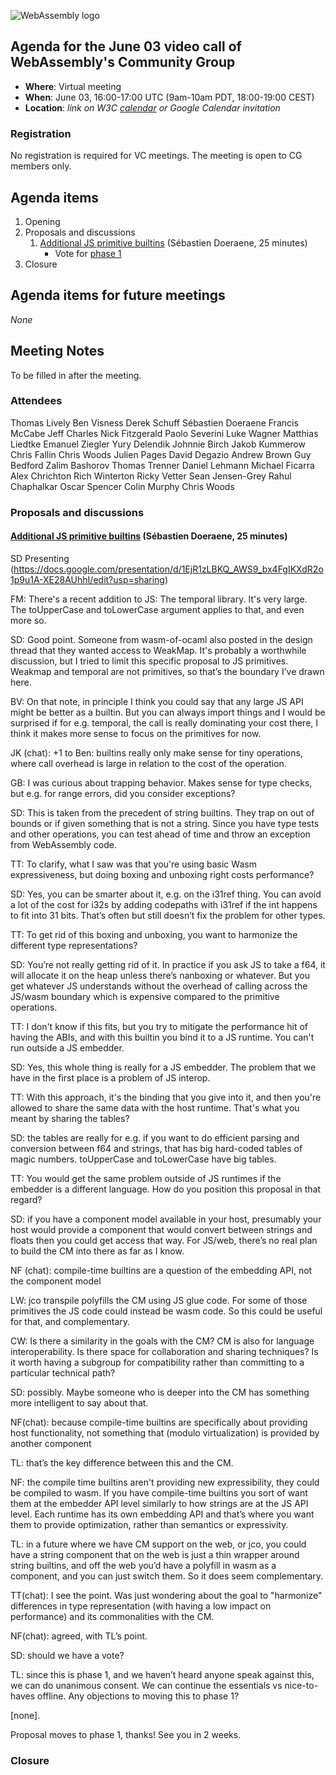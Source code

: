 ![WebAssembly logo](/images/WebAssembly.png)

## Agenda for the June 03 video call of WebAssembly's Community Group

- **Where**: Virtual meeting
- **When**: June 03, 16:00-17:00 UTC (9am-10am PDT, 18:00-19:00 CEST)
- **Location**: *link on W3C [calendar](https://www.w3.org/groups/cg/webassembly/calendar/) or Google Calendar invitation*

### Registration

No registration is required for VC meetings. The meeting is open to CG members only.

## Agenda items

1. Opening
1. Proposals and discussions
    1. [Additional JS primitive builtins](https://github.com/WebAssembly/design/issues/1558) (Sébastien Doeraene, 25 minutes)
        - Vote for [phase 1](https://github.com/WebAssembly/meetings/blob/main/process/phases.md#1-feature-proposal-community-group)
1. Closure

## Agenda items for future meetings

*None*

## Meeting Notes



To be filled in after the meeting.

### Attendees

Thomas Lively
Ben Visness
Derek Schuff
Sébastien Doeraene
Francis McCabe
Jeff Charles
Nick Fitzgerald
Paolo Severini
Luke Wagner
Matthias Liedtke
Emanuel Ziegler
Yury Delendik
Johnnie Birch
Jakob Kummerow
Chris Fallin
Chris Woods
Julien Pages
David Degazio
Andrew Brown
Guy Bedford
Zalim Bashorov
Thomas Trenner
Daniel Lehmann
Michael Ficarra
Alex Chrichton
Rich Winterton
Ricky Vetter
Sean Jensen-Grey
Rahul Chaphalkar
Oscar Spencer
Colin Murphy
Chris Woods

### Proposals and discussions

#### [Additional JS primitive builtins](https://github.com/WebAssembly/design/issues/1558) (Sébastien Doeraene, 25 minutes)

SD Presenting (https://docs.google.com/presentation/d/1EjR1zLBKQ_AWS9_bx4FgIKXdR2o1p9u1A-XE28AUhhI/edit?usp=sharing)

FM: There's a recent addition to JS: The temporal library. It's very large. The toUpperCase and toLowerCase argument applies to that, and even more so.

SD: Good point. Someone from wasm-of-ocaml also posted in the design thread that they wanted access to WeakMap. It's probably a worthwhile discussion, but I tried to limit this specific proposal to JS primitives. Weakmap and temporal are not primitives, so that’s the boundary I’ve drawn here.

BV: On that note, in principle I think you could say that any large JS API might be better as a builtin. But you can always import things and I would be surprised if for e.g. temporal, the call is really dominating your cost there, I think it makes more sense to focus on the primitives for now.

JK (chat): +1 to Ben: builtins really only make sense for tiny operations, where call overhead is large in relation to the cost of the operation.

GB: I was curious about trapping behavior. Makes sense for type checks, but e.g. for range errors, did you consider exceptions?

SD: This is taken from the precedent of string builtins. They trap on out of bounds or if given something that is not a string. Since you have type tests and other operations, you can test ahead of time and throw an exception from WebAssembly code.

TT: To clarify, what I saw was that you're using basic Wasm expressiveness, but doing boxing and unboxing right costs performance?

SD: Yes, you can be smarter about it, e.g. on the i31ref thing. You can avoid a lot of the cost for i32s by adding codepaths with i31ref if the int happens to fit into 31 bits. That’s often but still doesn’t fix the problem for other types.

TT: To get rid of this boxing and unboxing, you want to harmonize the different type representations?

SD: You’re not really getting rid of it. In practice if you ask JS to take a f64, it will allocate it on the heap unless there’s nanboxing or whatever. But you get whatever JS understands  without the overhead of calling across the JS/wasm boundary which is expensive compared to the primitive operations.

TT: I don't know if this fits, but you try to mitigate the performance hit of having the ABIs, and with this builtin you bind it to a JS runtime. You can't run outside a JS embedder.

SD: Yes, this whole thing is really for a JS embedder. The problem that we have in the first place is a problem of JS interop. 

TT: With this approach, it's the binding that you give into it, and then you're allowed to share the same data with the host runtime. That's what you meant by sharing the tables?

SD: the tables are really for e.g. if you want to do efficient parsing and conversion between f64 and strings, that has big hard-coded tables of magic numbers. toUpperCase and toLowerCase have big tables.

TT: You would get the same problem outside of JS runtimes if the embedder is a different language. How do you position this proposal in that regard?

SD: if you have a component model available in your host, presumably your host would provide a component that would convert between strings and floats then you could get access that way. For JS/web, there’s no real plan to build the CM into there as far as I know.

NF (chat): compile-time builtins are a question of the embedding API, not the component model

LW: jco transpile polyfills the CM using JS glue code. For some of those primitives the JS code could instead be wasm code. So this could be useful for that, and complementary.

CW: Is there a similarity in the goals with the CM? CM is also for language interoperability. Is there space for collaboration and sharing techniques? Is it worth having a subgroup for compatibility rather than committing to a particular technical path?

SD: possibly. Maybe someone who is deeper into the CM has something more intelligent to say about that.

NF(chat): because compile-time builtins are specifically about providing host functionality, not something that (modulo virtualization) is provided by another component

TL: that’s the key difference between this and the CM. 

NF: the compile time builtins aren't providing new expressibility, they could be compiled to wasm. If you have compile-time builtins you sort of want them at the embedder API level similarly to how strings are at the JS API level. Each runtime has its own embedding API and that’s where you want them to provide optimization, rather than semantics or expressivity.

TL: in a future where we have CM support on the web, or jco, you could have a string component that on the web is just a thin wrapper around string builtins, and off the web you’d have a polyfill in wasm as a component, and you can just switch them. So it does seem complementary.

TT(chat): I see the point. Was just wondering about the goal to "harmonize" differences in type representation (with having a low impact on performance) and its commonalities with the CM.

NF(chat): agreed, with TL’s point.

SD: should we have a vote?

TL: since this is phase 1, and we haven’t heard anyone speak against this, we can do unanimous consent.  We can continue the essentials vs nice-to-haves offline.
Any objections to moving this to phase 1?

[none].

Proposal moves to phase 1, thanks! See you in 2 weeks.

### Closure

